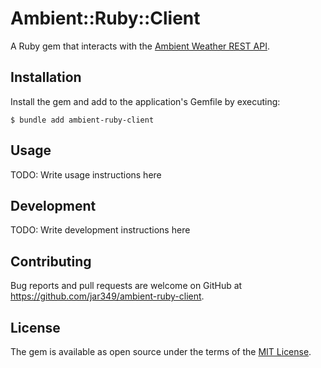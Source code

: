 # Ambient::Ruby::Client

A Ruby gem that interacts with the [Ambient Weather REST API](https://ambientweather.docs.apiary.io/#introduction).

## Installation

Install the gem and add to the application's Gemfile by executing:

    $ bundle add ambient-ruby-client

## Usage

TODO: Write usage instructions here

## Development

TODO: Write development instructions here

## Contributing

Bug reports and pull requests are welcome on GitHub at https://github.com/jar349/ambient-ruby-client.

## License

The gem is available as open source under the terms of the [MIT License](https://opensource.org/licenses/MIT).
